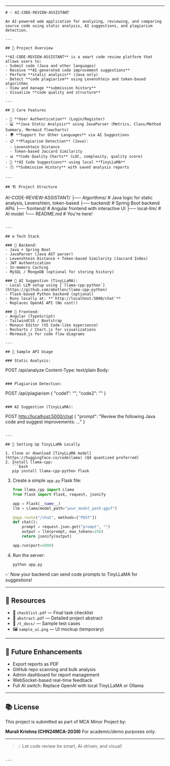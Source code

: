 
---

```
# 💡 AI-CODE-REVIEW-ASSISTANT

An AI-powered web application for analyzing, reviewing, and comparing source code using static analysis, AI suggestions, and plagiarism detection.

---

## 📌 Project Overview

**AI-CODE-REVIEW-ASSISTANT** is a smart code review platform that allows users to:
- Submit code (Java and other languages)
- Receive **AI-generated code improvement suggestions**
- Perform **static analysis** (Java only)
- Detect **code plagiarism** using Levenshtein and token-based algorithms
- View and manage **submission history**
- Visualize **code quality and structure**

---

## 🔑 Core Features

- 🔐 **User Authentication** (Login/Register)
- 💻 **Java Static Analysis** using JavaParser (Metrics, Class/Method Summary, Mermaid flowcharts)
- 🌍 **Support for Other Languages** via AI Suggestions
- 📋 **Plagiarism Detection** (Java):
  - Levenshtein Distance
  - Token-based Jaccard Similarity
- 📊 **Code Quality Charts** (LOC, complexity, quality score)
- 🧠 **AI Code Suggestions** using local **TinyLLaMA**
- 🕓 **Submission History** with saved analysis reports

---

## 🏗️ Project Structure

```

AI-CODE-REVIEW-ASSISTANT/
├── Algorithms/           # Java logic for static analysis, Levenshtein, token-based
├── backend/              # Spring Boot backend APIs
├── frontend/             # Angular frontend with interactive UI
├── local-llm/             # AI model
└── README.md             # You're here!

```

---

## ⚙️ Tech Stack

### 🔧 Backend:
- Java + Spring Boot
- JavaParser (Java AST parser)
- Levenshtein Distance + Token-based Similarity (Jaccard Index)
- JWT Authentication
- In-memory Caching
- MySQL / MongoDB (optional for storing history)

### 🤖 AI Suggestion (TinyLLaMA):
- Local LLM setup using [`llama-cpp-python`](https://github.com/abetlen/llama-cpp-python)
- Flask-based Python backend (optional)
- Runs locally at: **`http://localhost:5000/chat`**
- Replaces OpenAI API (No cost!)

### 🎨 Frontend:
- Angular (TypeScript)
- TailwindCSS / Bootstrap
- Monaco Editor (VS Code-like experience)
- Recharts / Chart.js for visualizations
- Mermaid.js for code flow diagrams

---

## 🧪 Sample API Usage

### Static Analysis:
```

POST /api/analyze
Content-Type: text/plain
Body: <Java code>

```

### Plagiarism Detection:
```

POST /api/plagiarism
{
"code1": "<first Java code>",
"code2": "<second Java code>"
}

```

### AI Suggestion (TinyLLaMA):
```

POST [http://localhost:5000/chat](http://localhost:5000/chat)
{
"prompt": "Review the following Java code and suggest improvements: ..."
}

````

---

## 🧠 Setting Up TinyLLaMA Locally

1. Clone or download [TinyLLaMA model](https://huggingface.co/codellama) (Q4 quantized preferred)
2. Install llama-cpp:
   ```bash
   pip install llama-cpp-python flask
````

3. Create a simple `app.py` Flask file:

   ```python
   from llama_cpp import Llama
   from flask import Flask, request, jsonify

   app = Flask(__name__)
   llm = Llama(model_path="your_model_path.gguf")

   @app.route("/chat", methods=["POST"])
   def chat():
       prompt = request.json.get("prompt", "")
       output = llm(prompt, max_tokens=256)
       return jsonify(output)

   app.run(port=5000)
   ```
4. Run the server:

   ```bash
   python app.py
   ```

✅ Now your backend can send code prompts to TinyLLaMA for suggestions!

---

## 📁 Resources

* 🧾 `checklist.pdf` — Final task checklist
* 🧠 `abstract.pdf` — Detailed project abstract
* 🧪 `/t_docs/` — Sample test cases
* 🖼️ `sample_ui.png` — UI mockup (temporary)

---

## 🔮 Future Enhancements

* Export reports as PDF
* GitHub repo scanning and bulk analysis
* Admin dashboard for report management
* WebSocket-based real-time feedback
* Full AI switch: Replace OpenAI with local TinyLLaMA or Ollama

---

## 📚 License

This project is submitted as part of MCA Minor Project by:

**Murali Krishna (CHN24MCA-2039)**
For academic/demo purposes only.

---

> 💡 Let code review be smart, AI-driven, and visual!

```

---

```
